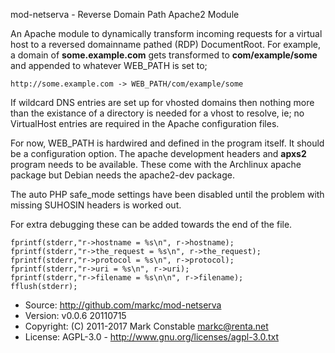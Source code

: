 mod-netserva - Reverse Domain Path Apache2 Module

An Apache module to dynamically transform incoming requests for a virtual
host to a reversed domainname pathed (RDP) DocumentRoot. For example, a
domain of **some.example.com** gets transformed to **com/example/some**
and appended to whatever WEB_PATH is set to;

    http://some.example.com -> WEB_PATH/com/example/some

If wildcard DNS entries are set up for vhosted domains then nothing more
than the existance of a directory is needed for a vhost to resolve, ie;
no VirtualHost entries are required in the Apache configuration files.

For now, WEB_PATH is hardwired and defined in the program itself. It
should be a configuration option. The apache development headers and
**apxs2** program needs to be available. These come with the Archlinux
apache package but Debian needs the apache2-dev package.

The auto PHP safe_mode settings have been disabled until the problem
with missing SUHOSIN headers is worked out.

For extra debugging these can be added towards the end of the file.

    fprintf(stderr,"r->hostname = %s\n", r->hostname);
    fprintf(stderr,"r->the_request = %s\n", r->the_request);
    fprintf(stderr,"r->protocol = %s\n", r->protocol);
    fprintf(stderr,"r->uri = %s\n", r->uri);
    fprintf(stderr,"r->filename = %s\n\n", r->filename);
    fflush(stderr);

* Source: http://github.com/markc/mod-netserva
* Version: v0.0.6 20110715
* Copyright: (C) 2011-2017 Mark Constable <markc@renta.net>
* License: AGPL-3.0 - http://www.gnu.org/licenses/agpl-3.0.txt
